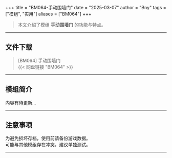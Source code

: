 +++
title = "BM064-手动围墙门"
date = "2025-03-07"
author = "Bny"
tags = ["模组", "实用"]
aliases = ["BM064"]
+++

> 本文介绍了模组 **手动围墙门** 的功能与特点。

---

## 文件下载

> [BM064] 手动围墙门  
{{< 网盘链接 "BM064" >}}  

---

## 模组简介

>  
内容有待更新...  

---

## 注意事项

>  
为避免损坏存档，使用前请备份游戏数据。  
可能与其他模组存在冲突，建议单独测试。  

---

